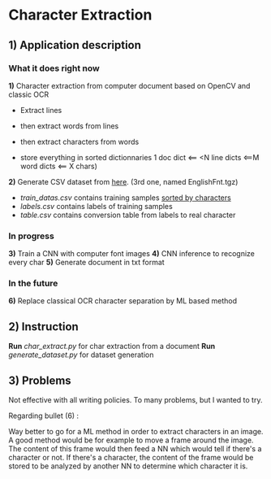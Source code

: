 # Character Extraction

## 1) Application description

### What it does right now
**1)** Character extraction from computer document based on OpenCV and classic OCR

- Extract lines

- then extract words from lines

- then extract characters from words

- store everything in sorted dictionnaries 1 doc dict <== <N line dicts <==M word dicts <== X chars)

  

**2)** Generate CSV dataset from [here](http://www.ee.surrey.ac.uk/CVSSP/demos/chars74k/). (3rd one, named EnglishFnt.tgz)

- *train_datas.csv* contains training samples <u>sorted by characters</u>
- *labels.csv* contains labels of training samples
- *table.csv* contains conversion table from labels to real character


###  In progress
**3)** Train a CNN with computer font images
**4)** CNN inference to recognize every char
**5)** Generate document in txt format

### In the future
**6)** Replace classical OCR character separation by ML based method



## 2) Instruction
**Run** *char_extract.py* for char extraction from a document 
**Run** *generate_dataset.py* for dataset generation



## 3) Problems

Not effective with all writing policies.
To many problems, but I wanted to try.

Regarding bullet (6) :

Way better to go for a ML method in order to extract characters in an image. 
A good method would be for example to move a frame around the image. 
The content of this frame would then feed a NN which would tell if there's a character or not.
If there's a character, the content of the frame would be stored to be analyzed by another NN to determine which character it is.

